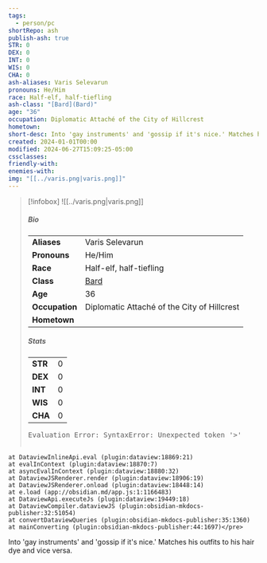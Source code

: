 ```yaml
---
tags:
  - person/pc
shortRepo: ash
publish-ash: true
STR: 0
DEX: 0
INT: 0
WIS: 0
CHA: 0
ash-aliases: Varis Selevarun
pronouns: He/Him
race: Half-elf, half-tiefling
ash-class: "[Bard](Bard)"
age: "36"
occupation: Diplomatic Attaché of the City of Hillcrest
hometown: 
short-desc: Into 'gay instruments' and 'gossip if it's nice.' Matches his outfits to his hair dye and vice versa.
created: 2024-01-01T00:00
modified: 2024-06-27T15:09:25-05:00
cssclasses: 
friendly-with: 
enemies-with: 
img: "[[../varis.png|varis.png]]"
---
```


> [!infobox]
> ![[../varis.png|varis.png]]
> ##### Bio
> |                |                  |
> | -------------- | ---------------- |
> |**Aliases**     | Varis Selevarun                |
> |**Pronouns**    | He/Him           |
> |**Race**        | Half-elf, half-tiefling            |
> |**Class**         | [Bard](Bard)            |
> |**Age**         | 36            |
> |**Occupation**  | Diplomatic Attaché of the City of Hillcrest        |
> |**Hometown**||
> 
> ##### Stats
> |      |      |
> | ---- | ---- |
> | **STR**  | 0     |
> | **DEX**  | 0     |
> | **INT**  | 0     |
> | **WIS**  | 0     |
> | **CHA**  | 0     |
>
> <pre class="dataview dataview-error">Evaluation Error: SyntaxError: Unexpected token '&gt;'
    at DataviewInlineApi.eval (plugin:dataview:18869:21)
    at evalInContext (plugin:dataview:18870:7)
    at asyncEvalInContext (plugin:dataview:18880:32)
    at DataviewJSRenderer.render (plugin:dataview:18906:19)
    at DataviewJSRenderer.onload (plugin:dataview:18448:14)
    at e.load (app://obsidian.md/app.js:1:1166483)
    at DataviewApi.executeJs (plugin:dataview:19449:18)
    at DataviewCompiler.dataviewJS (plugin:obsidian-mkdocs-publisher:32:51054)
    at convertDataviewQueries (plugin:obsidian-mkdocs-publisher:35:1360)
    at mainConverting (plugin:obsidian-mkdocs-publisher:44:1697)</pre>

 Into 'gay instruments' and 'gossip if it's nice.' Matches his outfits to his hair dye and vice versa.

